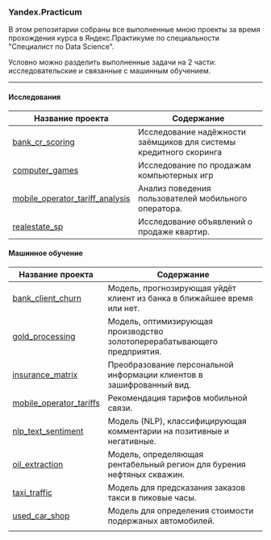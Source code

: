 ### Yandex.Practicum  

В этом репозитарии собраны все выполненные мною проекты за время прохождения курса 
в Яндекс.Практикуме по специальности "Специалист по Data Science".  

Условно можно разделить выполненные задачи на 2 части: исследовательские и связанные с машинным обучением.

___

#### Исследования
Название проекта | Содержание
-----------------|----------------------
[bank_cr_scoring](https://github.com/Toomas-A/Yandex.Practicum/tree/master/bank_cr_scoring)  | Исследование надёжности заёмщиков для системы кредитного скоринга
[computer_games](https://github.com/Toomas-A/Yandex.Practicum/tree/master/computer_games)   | Исследование по продажам компьютерных игр
[mobile_operator_tariff_analysis](https://github.com/Toomas-A/Yandex.Practicum/tree/master/mobile_operator_tariff_analysis)| Анализ поведения пользователей мобильного оператора.
[realestate_sp](https://github.com/Toomas-A/Yandex.Practicum/tree/master/realestate_sp)| Исследование объявлений о продаже квартир.
   



#### Машинное обучение
Название проекта | Содержание
-----------------|----------------------
[bank_client_churn](https://github.com/Toomas-A/Yandex.Practicum/tree/master/bank_client_churn)| Модель, прогнозирующая уйдёт клиент из банка в ближайшее время или нет.
[gold_processing](https://github.com/Toomas-A/Yandex.Practicum/tree/master/gold_processing)| Модель, оптимизирующая производство золотоперерабатывающего предприятия.
[insurance_matrix](https://github.com/Toomas-A/Yandex.Practicum/tree/master/insurance_matrix)| Преобразование персональной информации  клиентов в зашифрованный вид.
[mobile_operator_tariffs](https://github.com/Toomas-A/Yandex.Practicum/tree/master/mobile_operator_tariffs)| Рекомендация тарифов мобильной связи.
[nlp_text_sentiment](https://github.com/Toomas-A/Yandex.Practicum/tree/master/nlp_text_sentiment)| Модель (NLP), классифицирующая комментарии на позитивные и негативные.
[oil_extraction](https://github.com/Toomas-A/Yandex.Practicum/tree/master/oil_extraction)|Модель, определяющая рентабельный регион для бурения нефтяных скважин.
[taxi_traffic](https://github.com/Toomas-A/Yandex.Practicum/tree/master/taxi_traffic)| Модель для предсказания заказов такси в пиковые часы.
[used_car_shop](https://github.com/Toomas-A/Yandex.Practicum/tree/master/used_car_shop)| Модель для определения стоимости подержаных автомобилей.
    | 
